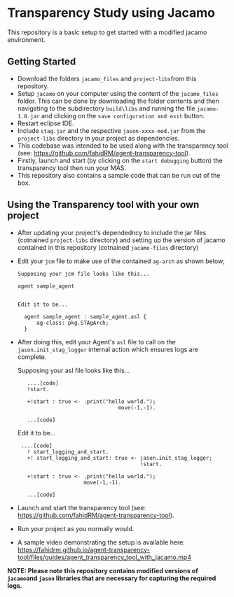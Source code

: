 # Transparency Study using Jacamo

This repository is a basic setup to get started with a modified jacamo environment.


## Getting Started

- Download the folders `jacamo_files` and `project-libs`from this repository. 
- Setup `jacamo` on your computer using the content of the `jacamo_files` folder. This can be done by downloading the folder contents and then navigating to the subdirectory `build\libs` and running the file `jacamo-1.0.jar` and clicking on the `save configuration and exit` button.
- Restart eclipse IDE.
- Include `stag.jar` and the respective `jason-xxxx-mod.jar` from the `project-libs` directory in your project as dependencies.
- This codebase was intended to be used along with the transparency tool (see: https://github.com/fahidRM/agent-transparency-tool).
- Firstly, launch and start (by clicking on the `start debugging` button) the transparency tool then run your MAS.
- This repository also contains a sample code that can be run out of the box.


## Using the Transparency tool with your own project

- After updating your project's dependedncy to include the jar files (cotnained `project-libs` directory) and setting up the version of jacamo contained in this repository  (cotnained `jacamo-files` directory)
- Edit your `jcm` file to make use of the contained `ag-arch` as shown below;
    
      Supposing your jcm file looks like this...
      
      agent sample_agent
      
      
      Edit it to be...
      
        agent sample_agent : sample_agent.asl {
            ag-class: pkg.STAgArch;
        }   
        
 - After doing this, edit your Agent's `asl` file to call on the `jason.init_stag_logger` internal action which ensures logs are complete.
 
      
      
      Supposing your asl file looks like this...

          ....[code]
          !start.

          +!start : true <- .print("hello world.");
					                   move(-1,-1).

          ...[code]

      Edit it to be...
      
        ....[code]
          ! start_logging_and_start.
          +! start_logging_and_start: true <- jason.init_stag_logger;
                                              !start.

          +!start : true <- .print("hello world.");
                            move(-1,-1).

          ...[code]

- Launch and start the transparency tool (see: https://github.com/fahidRM/agent-transparency-tool).
- Run your project as you normally would.

- A sample video demonstrating the setup is available here:  https://fahidrm.github.io/agent-transparency-tool/files/guides/agent_transparency_tool_with_jacamo.mp4




__NOTE: Please note this repository contains modified versions of `jacamo`and `jason` libraries that are necessary for capturing the required logs.__


									


